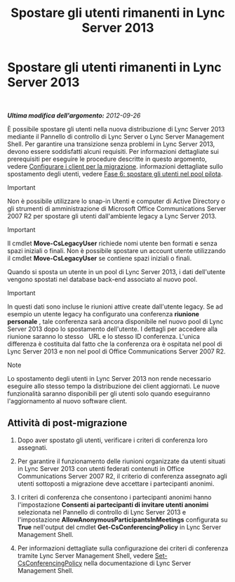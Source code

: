 ﻿---
title: Spostare gli utenti rimanenti in Lync Server 2013
TOCTitle: Spostare gli utenti rimanenti in Lync Server 2013
ms:assetid: 0eb990f0-f720-47a7-aaee-437fbd4c4c33
ms:mtpsurl: https://technet.microsoft.com/it-it/library/JJ687968(v=OCS.15)
ms:contentKeyID: 49887443
ms.date: 08/24/2015
mtps_version: v=OCS.15
ms.translationtype: HT
---

# Spostare gli utenti rimanenti in Lync Server 2013

 

_**Ultima modifica dell'argomento:** 2012-09-26_

È possibile spostare gli utenti nella nuova distribuzione di Lync Server 2013 mediante il Pannello di controllo di Lync Server o Lync Server Management Shell. Per garantire una transizione senza problemi in Lync Server 2013, devono essere soddisfatti alcuni requisiti. Per informazioni dettagliate sui prerequisiti per eseguire le procedure descritte in questo argomento, vedere [Configurare i client per la migrazione](configure-clients-for-migration_1.md). informazioni dettagliate sullo spostamento degli utenti, vedere [Fase 6: spostare gli utenti nel pool pilota](phase-6-move-users-to-the-pilot-pool.md).

> [!IMPORTANT]  
> Non è possibile utilizzare lo snap-in Utenti e computer di Active Directory o gli strumenti di amministrazione di Microsoft Office Communications Server 2007 R2 per spostare gli utenti dall'ambiente legacy a Lync Server 2013.

> [!IMPORTANT]  
> Il cmdlet <strong>Move-CsLegacyUser</strong> richiede nomi utente ben formati e senza spazi iniziali o finali. Non è possibile spostare un account utente utilizzando il cmdlet <strong>Move-CsLegacyUser</strong> se contiene spazi iniziali o finali.

Quando si sposta un utente in un pool di Lync Server 2013, i dati dell'utente vengono spostati nel database back-end associato al nuovo pool.

> [!IMPORTANT]  
> In questi dati sono incluse le riunioni attive create dall'utente legacy. Se ad esempio un utente legacy ha configurato una conferenza <strong>riunione personale</strong> , tale conferenza sarà ancora disponibile nel nuovo pool di Lync Server 2013 dopo lo spostamento dell'utente. I dettagli per accedere alla riunione saranno lo stesso   URL e lo stesso ID conferenza. L'unica differenza è costituita dal fatto che la conferenza ora è ospitata nel pool di Lync Server 2013 e non nel pool di Office Communications Server 2007 R2.


> [!NOTE]
> Lo spostamento degli utenti in Lync Server 2013 non rende necessario eseguire allo stesso tempo la distribuzione dei client aggiornati. Le nuove funzionalità saranno disponibili per gli utenti solo quando eseguiranno l'aggiornamento al nuovo software client.



## Attività di post-migrazione

1.  Dopo aver spostato gli utenti, verificare i criteri di conferenza loro assegnati.

2.  Per garantire il funzionamento delle riunioni organizzate da utenti situati in Lync Server 2013 con utenti federati contenuti in Office Communications Server 2007 R2, il criterio di conferenza assegnato agli utenti sottoposti a migrazione deve accettare i partecipanti anonimi.

3.  I criteri di conferenza che consentono i partecipanti anonimi hanno l'impostazione **Consenti ai partecipanti di invitare utenti anonimi** selezionata nel Pannello di controllo di Lync Server 2013 e l'impostazione **AllowAnonymousParticipantsInMeetings** configurata su **True** nell'output del cmdlet **Get-CsConferencingPolicy** in Lync Server Management Shell.

4.  Per informazioni dettagliate sulla configurazione dei criteri di conferenza tramite Lync Server Management Shell, vedere [Set-CsConferencingPolicy](https://docs.microsoft.com/en-us/powershell/module/skype/Set-CsConferencingPolicy) nella documentazione di Lync Server Management Shell.

